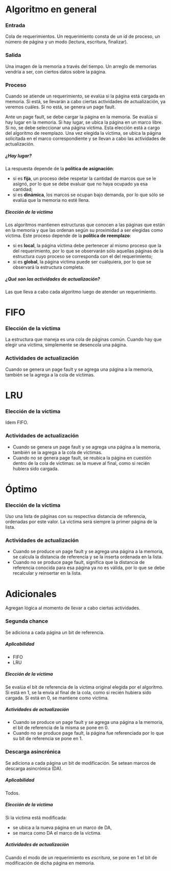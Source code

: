 # Algoritmo en general

### Entrada
Cola de requerimientos. Un requerimiento consta de un id de proceso, un número de página y un modo (lectura, escritura, finalizar).

### Salida
Una imagen de la memoria a través del tiempo. Un arreglo de memorias vendría a ser, con ciertos datos sobre la página.

### Proceso
Cuando se atiende un requerimiento, se evalúa si la página está cargada en memoria. Si está, se llevarán a cabo ciertas actividades de actualización, ya veremos cuáles. Si no está, se genera un page fault.

Ante un page fault, se debe cargar la página en la memoria. Se evalúa si hay lugar en la memoria. Si hay lugar, se ubica la página en un marco libre. Si no, se debe seleccionar una página víctima. Esta elección está a cargo del algoritmo de reemplazo. Una vez elegida la víctima, se ubica la página solicitada en el marco correspondiente y se llevan a cabo las actividades de actualización.

##### ¿Hay lugar?
La respuesta depende de la **política de asignación**:

- si es **fija**, un proceso debe respetar la cantidad de marcos que se le asignó, por lo que se debe evaluar que no haya ocupado ya esa cantidad;
- si es **dinámica**, los marcos se ocupan bajo demanda, por lo que sólo se evalúa que la memoria no esté llena.

##### Elección de la víctima
Los algoritmos mantienen estructuras que conocen a las páginas que están en la memoria y que las ordenan según su proximidad a ser elegidas como víctima. Este proceso depende de la **política de reemplazo**:

- si es **local**, la página víctima debe pertenecer al mismo proceso que la del requerimiento, por lo que se observarán sólo aquellas páginas de la estructura cuyo proceso se corresponda con el del requerimiento;
- si es **global**, la página víctima puede ser cualquiera, por lo que se observará la estructura completa.

##### ¿Qué son las actividades de actualización?
Las que lleva a cabo cada algoritmo luego de atender un requerimiento.

# FIFO

### Elección de la víctima
La estructura que maneja es una cola de páginas común. Cuando hay que elegir una víctima, simplemente se desencola una página.

### Actividades de actualización
Cuando se genera un page fault y se agrega una página a la memoria, también se la agrega a la cola de víctimas.

# LRU

### Elección de la víctima
Idem FIFO.

### Actividades de actualización
- Cuando se genera un page fault y se agrega una página a la memoria, también se la agrega a la cola de víctimas.
- Cuando no se genera page fault, se reubica la página en cuestión dentro de la cola de víctimas: se la mueve al final, como si recién hubiera sido cargada.

# Óptimo

### Elección de la víctima
<!--La víctima será aquella que sea referenciada más lejos en el tiempo. O sea, se evalúan los instantes restantes para la próxima referencia de todas las páginas cargadas en memoria, y se elige como víctima la de mayor resultado.
-->
Uso una lista de páginas con su respectiva distancia de referencia, ordenadas por este valor. La víctima será siempre la primer página de la lista.

### Actividades de actualización
- Cuando se produce un page fault y se agrega una página a la memoria, se calcula la distancia de referencia y se la inserta ordenada en la lista.
- Cuando no se produce page fault, significa que la distancia de referencia conocida para esa página ya no es válida, por lo que se debe recalcular y reinsertar en la lista.

# Adicionales
Agregan lógica al momento de llevar a cabo ciertas actividades.

### Segunda chance
Se adiciona a cada página un bit de referencia.

##### Aplicabilidad
- FIFO
- LRU

##### Elección de la víctima
Se evalúa el bit de referencia de la víctima original elegida por el algoritmo. Si está en 1, se la envía al final de la cola, como si recién hubiera sido cargada. Si está en 0, se mantiene como víctima.

##### Actividades de actualización
- Cuando se produce un page fault y se agrega una página a la memoria, el bit de referencia de la misma se pone en 0.
- Cuando no se produce page fault, la página fue referenciada por lo que su bit de referencia se pone en 1.

### Descarga asincrónica
Se adiciona a cada página un bit de modificación. Se setean marcos de descarga asincrónica (DA).

##### Aplicabilidad
Todos.

##### Elección de la víctima
<!--Si sólo quedan marcos DA libres:
- se ubica a la nueva página en uno de ellos,
- se toma de la estructura de víctimas la página más próxima que se encuentre modificada,
- se pone el marco de esa página como DA.
-->
Si la víctima está modificada:

- se ubica a la nueva página en un marco de DA,
- se marca como DA el marco de la víctima.

##### Actividades de actualización
Cuando el modo de un requerimiento es *escritura*, se pone en 1 el bit de modificación de dicha página en memoria.